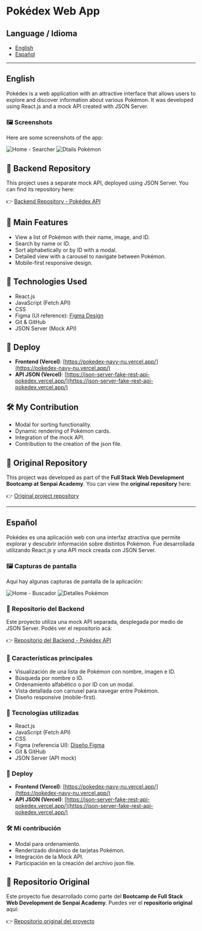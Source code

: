 # Pokédex Web App

## Language / Idioma

- [English](#english)
- [Español](#español)

---

## English

Pokédex is a web application with an attractive interface that allows users to explore and discover information about various Pokémon. It was developed using React.js and a mock API created with JSON Server.

### 🖼️ Screenshots

Here are some screenshots of the app:

![Home - Searcher](<./public/images/pokedex%20primera-vista%20(01).png>)
![Dtails Pokémon](./public/images/pokedex%20pikachu.png)

## 🔗 Backend Repository

This project uses a separate mock API, deployed using JSON Server. You can find its repository here:

👉 [Backend Repository - Pokédex API](https://github.com/EvelinRodriguezSmeding/json-server-fake-REST-API-Pokedex)

## 🌟 Main Features

- View a list of Pokémon with their name, image, and ID.
- Search by name or ID.
- Sort alphabetically or by ID with a modal.
- Detailed view with a carousel to navigate between Pokémon.
- Mobile-first responsive design.

## 🧩 Technologies Used

- React.js
- JavaScript (Fetch API)
- CSS
- Figma (UI reference): [Figma Design](https://www.figma.com/proto/jUWe3oGuG31EbBhZuuZb7S/Pok%C3%A9dex--Community-?type=design&node-id=1017-431&t=qfvoXFlf3iH8cFqD-0&scaling=scale-down&page-id=314%3A3&starting-point-node-id=1017%3A431&show-proto-sidebar=1)
- Git & GitHub
- JSON Server (Mock API)

## 🚀 Deploy

- **Frontend (Vercel)**: [https://pokedex-navy-nu.vercel.app/](https://pokedex-navy-nu.vercel.app/)
- **API JSON (Vercel)**: [https://json-server-fake-rest-api-pokedex.vercel.app/](https://json-server-fake-rest-api-pokedex.vercel.app/)

## 🛠️ My Contribution

- Modal for sorting functionality.
- Dynamic rendering of Pokémon cards.
- Integration of the mock API.
- Contribution to the creation of the json file.

## 🔗 Original Repository

This project was developed as part of the **Full Stack Web Development Bootcamp at Senpai Academy**. You can view the **original repository** here:

👉 [Original project repository](https://github.com/tomasmiranda13/Proyecto-2)

---

## Español

Pokédex es una aplicación web con una interfaz atractiva que permite explorar y descubrir información sobre distintos Pokémon. Fue desarrollada utilizando React.js y una API mock creada con JSON Server.

### 🖼️ Capturas de pantalla

Aquí hay algunas capturas de pantalla de la aplicación:

![Home - Buscador](<./public/images/pokedex%20primera-vista%20(01).png>)
![Detalles Pokémon](./public/images/pokedex%20pikachu.png)

### 🔗 Repositorio del Backend

Este proyecto utiliza una mock API separada, desplegada por medio de JSON Server. Podés ver el repositorio acá:

👉 [Repositorio del Backend - Pokédex API](https://github.com/EvelinRodriguezSmeding/json-server-fake-REST-API-Pokedex)

### 🌟 Características principales

- Visualización de una lista de Pokémon con nombre, imagen e ID.
- Búsqueda por nombre o ID.
- Ordenamiento alfabético o por ID con un modal.
- Vista detallada con carrusel para navegar entre Pokémon.
- Diseño responsive (mobile-first).

### 🧩 Tecnologías utilizadas

- React.js
- JavaScript (Fetch API)
- CSS
- Figma (referencia UI): [Diseño Figma](https://www.figma.com/proto/jUWe3oGuG31EbBhZuuZb7S/Pok%C3%A9dex--Community-?type=design&node-id=1017-431&t=qfvoXFlf3iH8cFqD-0&scaling=scale-down&page-id=314%3A3&starting-point-node-id=1017%3A431&show-proto-sidebar=1)
- Git & GitHub
- JSON Server (API mock)

### 🚀 Deploy

- **Frontend (Vercel)**: [https://pokedex-navy-nu.vercel.app/](https://pokedex-navy-nu.vercel.app/)
- **API JSON (Vercel)**: [https://json-server-fake-rest-api-pokedex.vercel.app/](https://json-server-fake-rest-api-pokedex.vercel.app/)

### 🛠️ Mi contribución

- Modal para ordenamiento.
- Renderizado dinámico de tarjetas Pokémon.
- Integración de la Mock API.
- Participación en la creación del archivo json file.

## 🔗 Repositorio Original

Este proyecto fue desarrollado como parte del **Bootcamp de Full Stack Web Development de Senpai Academy**. Puedes ver el **repositorio original** aquí:

👉 [Repositorio original del proyecto](https://github.com/tomasmiranda13/Proyecto-2)
